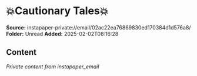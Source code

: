 # 💥Cautionary Tales💥

**Source:** instapaper-private://email/02ac22ea76869830ed170384d1d576a8/
**Folder:** Unread
**Added:** 2025-02-02T08:16:28




## Content
*Private content from instapaper_email*
